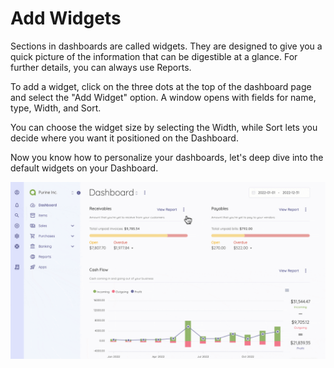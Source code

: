Add Widgets
=========

Sections in dashboards are called widgets. They are designed to give you a quick picture of the information that can be digestible at a glance. For further details, you can always use Reports.

To add a widget, click on the three dots at the top of the dashboard page and select the "Add Widget" option. A window opens with fields for name, type, Width, and Sort.

You can choose the widget size by selecting the Width, while Sort lets you decide where you want it positioned on the Dashboard.

Now you know how to personalize your dashboards, let's deep dive into the default widgets on your Dashboard.

![Add a new widget](_images/adding-new-widget.gif)
